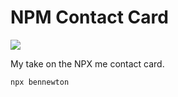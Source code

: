 # NPM Contact Card

[![](https://img.shields.io/npm/v/npm.svg?style=for-the-badge)](https://www.npmjs.com/package/bennewton)

My take on the NPX me contact card.

`npx bennewton`
